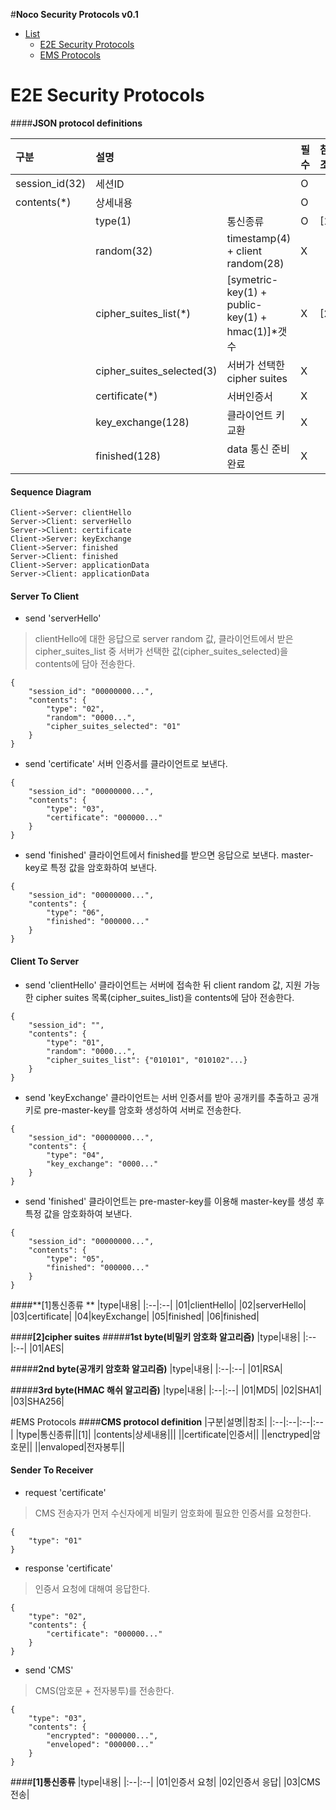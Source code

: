 
#**Noco Security Protocols v0.1**

- [List](#List)
	- [E2E Security Protocols](#e2e-security-protocols)
	- [EMS Protocols](#ems-protocols)

# E2E Security Protocols
####**JSON protocol definitions**
 
|구분|설명||필수|참조|server|client|
|:--|:--|:--|:--|:--|:--|:--|
|session_id(32)|세션ID||O||O|O|
|contents(*)|상세내용||O||O|O|
||type(1)|통신종류|O|[1]|O|O|
||random(32)|timestamp(4) + client random(28)|X||O|O|
||cipher_suites_list(*)|[symetric-key(1) + public-key(1) + hmac(1)]*갯수|X|[2]|X|O|
||cipher_suites_selected(3)|서버가 선택한 cipher suites|X||O|X|
||certificate(*)|서버인증서|X||O|X|
||key_exchange(128)|클라이언트 키 교환|X||X|O|
||finished(128)|data 통신 준비 완료|X||O|O|

#### **Sequence Diagram**
```sequence
Client->Server: clientHello
Server->Client: serverHello
Server->Client: certificate
Client->Server: keyExchange
Client->Server: finished
Server->Client: finished
Client->Server: applicationData
Server->Client: applicationData
```

#### **Server To Client**
- send 'serverHello'
>clientHello에 대한 응답으로 server random 값,  클라이언트에서 받은 cipher_suites_list 중 서버가 선택한 값(cipher_suites_selected)을 contents에 담아 전송한다.
 
```
{
	"session_id": "00000000...",
	"contents": {
		"type": "02",
		"random": "0000...",
		"cipher_suites_selected": "01"
	}
}
```  

 - send 'certificate'
서버 인증서를 클라이언트로 보낸다.
```
{
	"session_id": "00000000...",
	"contents": {
		"type": "03",
		"certificate": "000000..."
	}
}
```  

- send 'finished'
클라이언트에서 finished를 받으면 응답으로 보낸다.
master-key로 특정 값을 암호화하여 보낸다.
```
{
	"session_id": "00000000...",
	"contents": {
		"type": "06",
		"finished": "000000..."
	}
}
```

#### **Client To Server**
- send 'clientHello'
클라이언트는 서버에 접속한 뒤 client random 값,  지원 가능한 cipher suites 목록(cipher_suites_list)을 contents에 담아 전송한다.
 
```
{
	"session_id": "",
	"contents": {
		"type": "01",
		"random": "0000...",
		"cipher_suites_list": {"010101", "010102"...}
	}
}
```  

- send 'keyExchange'
클라이언트는 서버 인증서를 받아 공개키를 추출하고 공개키로 pre-master-key를 암호화 생성하여 서버로 전송한다.
```
{
	"session_id": "00000000...",
	"contents": {
		"type": "04",
		"key_exchange": "0000..."
	}
}
```

- send 'finished'
클라이언트는 pre-master-key를 이용해 master-key를 생성 후 특정 값을 암호화하여 보낸다.
```
{
	"session_id": "00000000...",
	"contents": {
		"type": "05",
		"finished": "000000..."
	}
}
```

####**[1]통신종류 **
|type|내용|
|:--|:--|
|01|clientHello|
|02|serverHello|
|03|certificate|
|04|keyExchange|
|05|finished|
|06|finished|

####**[2]cipher suites**
#####**1st byte(비밀키 암호화 알고리즘)**
|type|내용|
|:--|:--|
|01|AES|

#####**2nd byte(공개키 암호화 알고리즘)**
|type|내용|
|:--|:--|
|01|RSA|

#####**3rd byte(HMAC 해쉬 알고리즘)**
|type|내용|
|:--|:--|
|01|MD5|
|02|SHA1|
|03|SHA256|

#EMS Protocols
####**CMS protocol definition**
|구분|설명||참조|
|:--|:--|:--|:--|
|type|통신종류||[1]|
|contents|상세내용|||
||certificate|인증서||
||enctryped|암호문||
||envaloped|전자봉투||

#### **Sender To Receiver**
- request 'certificate'
> CMS 전송자가 먼저 수신자에게 비밀키 암호화에 필요한 인증서를 요청한다.
 
```
{
	"type": "01"
}
```  

- response 'certificate'
> 인증서 요청에 대해여 응답한다. 
```
{
	"type": "02",
	"contents": {
		"certificate": "000000..."
	}
}
```

- send 'CMS'
> CMS(암호문 + 전자봉투)를 전송한다. 
```
{
	"type": "03",
	"contents": {
		"encrypted": "000000...",
		"enveloped": "000000..."
	}
}
```
####**[1]통신종류**
|type|내용|
|:--|:--|
|01|인증서 요청|
|02|인증서 응답|
|03|CMS 전송|
